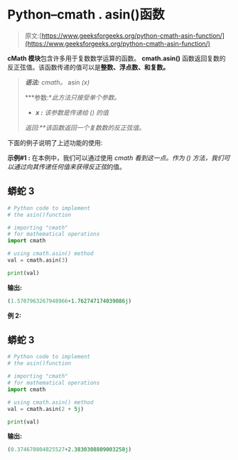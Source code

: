 # Python–cmath . asin()函数

> 原文:[https://www.geeksforgeeks.org/python-cmath-asin-function/](https://www.geeksforgeeks.org/python-cmath-asin-function/)

**cMath 模块**包含许多用于复数数学运算的函数。 **cmath.asin()** 函数返回复数的反正弦值。该函数传递的值可以是**整数、浮点数、**和**复数。**

> ***语法:** cmath。* asin *(x)*
> 
> ***参数:**此方法只接受单个参数。*
> 
> *   ***x :** 该参数是传递给 *()* 的值*
> 
> ***返回:**该函数返回一个*复数*数的反正弦值。*

下面的例子说明了上述功能的使用:

**示例#1 :** 在本例中，我们可以通过使用 *cmath 看到这一点。*作为 *()* 方法，我们可以通过向其传递任何值来获得*反正弦*的值。

## 蟒蛇 3

```py
# Python code to implement
# the asin()function

# importing "cmath"
# for mathematical operations  
import cmath 

# using cmath.asin() method 
val = cmath.asin(3) 

print(val)
```

**输出:**

```py
(1.5707963267948966+1.762747174039086j)

```

**例 2:**

## 蟒蛇 3

```py
# Python code to implement
# the asin()function

# importing "cmath"
# for mathematical operations  
import cmath 

# using cmath.asin() method 
val = cmath.asin(2 + 5j) 

print(val)
```

**输出:**

```py
(0.374670804825527+2.3830308809003258j)

```